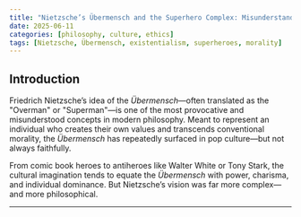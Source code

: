 ```yaml
---
title: "Nietzsche’s Übermensch and the Superhero Complex: Misunderstanding the Will to Power"
date: 2025-06-11
categories: [philosophy, culture, ethics]
tags: [Nietzsche, Übermensch, existentialism, superheroes, morality]
---
```


## Introduction

Friedrich Nietzsche’s idea of the *Übermensch*—often translated as the "Overman" or "Superman"—is one of the most provocative and misunderstood concepts in modern philosophy. Meant to represent an individual who creates their own values and transcends conventional morality, the *Übermensch* has repeatedly surfaced in pop culture—but not always faithfully.

From comic book heroes to antiheroes like Walter White or Tony Stark, the cultural imagination tends to equate the *Übermensch* with power, charisma, and individual dominance. But Nietzsche’s vision was far more complex—and more philosophical.

---

